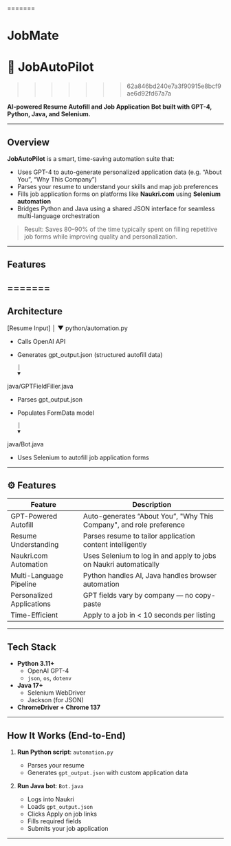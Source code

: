 
=======
# JobMate
# 💼 JobAutoPilot
>>>>>>> 62a846bd240e7a3f90915e8bcf9ae6d92fd67a7a

**AI-powered Resume Autofill and Job Application Bot built with GPT-4, Python, Java, and Selenium.**

---

##  Overview

**JobAutoPilot** is a smart, time-saving automation suite that:
-  Uses GPT-4 to auto-generate personalized application data (e.g. “About You”, “Why This Company”)
-  Parses your resume to understand your skills and map job preferences
-  Fills job application forms on platforms like **Naukri.com** using **Selenium automation**
-  Bridges Python and Java using a shared JSON interface for seamless multi-language orchestration

>  Result: Saves 80–90% of the time typically spent on filling repetitive job forms while improving quality and personalization.

 
---

##  Features
=======
---

##  Architecture
[Resume Input]
      │
      ▼
python/automation.py
- Calls OpenAI API
- Generates gpt_output.json (structured autofill data)

      │
      ▼
java/GPTFieldFiller.java
- Parses gpt_output.json
- Populates FormData model

      │
      ▼
java/Bot.java
- Uses Selenium to autofill job application forms



---

## ⚙️ Features

| Feature                        | Description                                                                 |
|-------------------------------|-----------------------------------------------------------------------------|
|  GPT-Powered Autofill        | Auto-generates “About You”, "Why This Company", and role preference         |
|  Resume Understanding        | Parses resume to tailor application content intelligently                   |
|  Naukri.com Automation       | Uses Selenium to log in and apply to jobs on Naukri automatically           |
|  Multi-Language Pipeline     | Python handles AI, Java handles browser automation                          |
|  Personalized Applications   | GPT fields vary by company — no copy-paste                                 |
|  Time-Efficient               | Apply to a job in < 10 seconds per listing                                 |

---

##  Tech Stack

- **Python 3.11+**
  - OpenAI GPT-4
  - `json`, `os`, `dotenv`
- **Java 17+**
  - Selenium WebDriver
  - Jackson (for JSON)
- **ChromeDriver + Chrome 137**

---

##  How It Works (End-to-End)

1. **Run Python script**: `automation.py`
   - Parses your resume
   - Generates `gpt_output.json` with custom application data

2. **Run Java bot**: `Bot.java`
   - Logs into Naukri
   - Loads `gpt_output.json`
   - Clicks Apply on job links
   - Fills required fields
   - Submits your job application

---


